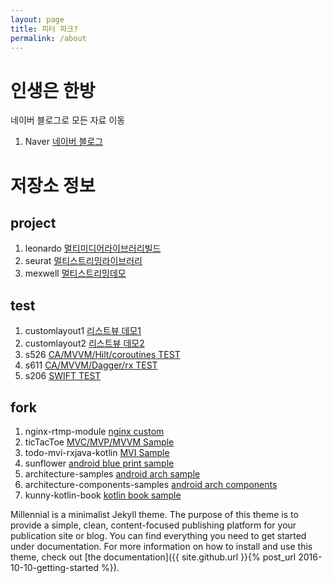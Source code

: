 ```yaml
---
layout: page
title: 피터 파크?
permalink: /about
---
```


# 인생은 한방

네이버 블로그로 모든 자료 이동
1. Naver [네이버 블로그](https://blog.naver.com/parkkw09/)

# 저장소 정보

## project

1. leonardo [멀티미디어라이브러리빌드](https://github.com/parkkw09/leonardo.git)
2. seurat [멀티스트리밍라이브러리](https://github.com/parkkw09/seurat.git)
3. mexwell [멀티스트리밍데모](https://github.com/parkkw09/mexwell.git)

## test

1. customlayout1 [리스트뷰 데모1](https://github.com/parkkw09/customlayout1.git)
2. customlayout2 [리스트뷰 데모2](https://github.com/parkkw09/customlayout2.git)
3. s526 [CA/MVVM/Hilt/coroutines TEST](https://github.com/parkkw09/s526)
4. s611 [CA/MVVM/Dagger/rx TEST](https://github.com/parkkw09/s611)
5. s206 [SWIFT TEST](https://github.com/parkkw09/s206)

## fork

1. nginx-rtmp-module [nginx custom](https://github.com/parkkw09/nginx-rtmp-module.git)
2. ticTacToe [MVC/MVP/MVVM Sample](https://github.com/parkkw09/ticTacToe.git)
3. todo-mvi-rxjava-kotlin [MVI Sample](https://github.com/parkkw09/todo-mvi-rxjava-kotlin.git)
4. sunflower [android blue print sample](https://github.com/parkkw09/sunflower.git)
5. architecture-samples [android arch sample](https://github.com/parkkw09/architecture-samples.git)
6. architecture-components-samples [android arch components](https://github.com/parkkw09/architecture-components-samples.git)
7. kunny-kotlin-book [kotlin book sample](https://github.com/parkkw09/kunny-kotlin-book.git)

Millennial is a minimalist Jekyll theme. The purpose of this theme is to provide a simple, clean, content-focused publishing platform for your publication site or blog. You can find everything you need to get started under documentation. For more information on how to install and use this theme, check out [the documentation]({{ site.github.url }}{% post_url 2016-10-10-getting-started %}).
